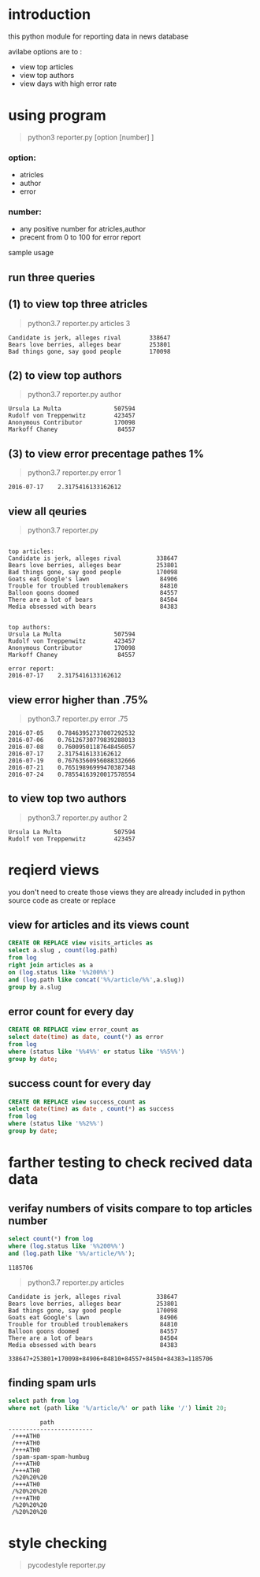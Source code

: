 # introduction

this python module for reporting data in news database

avilabe options are to :
* view top articles
* view top authors
* view days with high error rate


# using program
> python3 reporter.py [option [number] ]

### option:
* atricles
* author
* error
### number:
* any positive number for atricles,author
* precent from 0 to 100 for error report

sample usage
## run three queries

## (1) to view top three atricles 
> python3.7 reporter.py articles 3
```
Candidate is jerk, alleges rival        338647
Bears love berries, alleges bear        253801
Bad things gone, say good people        170098
```

## (2) to view top authors 
> python3.7 reporter.py author
```
Ursula La Multa               507594
Rudolf von Treppenwitz        423457
Anonymous Contributor         170098
Markoff Chaney                 84557
```

## (3) to view error precentage pathes 1%
> python3.7 reporter.py error 1
```
2016-07-17    2.3175416133162612
```

## view all qeuries
> python3.7 reporter.py

```

top articles:
Candidate is jerk, alleges rival          338647
Bears love berries, alleges bear          253801
Bad things gone, say good people          170098
Goats eat Google's lawn                    84906
Trouble for troubled troublemakers         84810
Balloon goons doomed                       84557
There are a lot of bears                   84504
Media obsessed with bears                  84383


top authors:
Ursula La Multa               507594
Rudolf von Treppenwitz        423457
Anonymous Contributor         170098
Markoff Chaney                 84557

error report:
2016-07-17    2.3175416133162612
```

## view error higher than .75%
> python3.7 reporter.py error .75
```
2016-07-05    0.78463952737007292532
2016-07-06    0.76126730779839288013
2016-07-08    0.76009501187648456057
2016-07-17    2.3175416133162612
2016-07-19    0.76763560956088332666
2016-07-21    0.76519896999470387348
2016-07-24    0.78554163920017578554
```
## to view top two authors 
> python3.7 reporter.py author 2
```
Ursula La Multa               507594
Rudolf von Treppenwitz        423457
```

# reqierd views
 you don't need to create those views they are already included in python source code as create or replace

## view for articles and its views count
```sql
CREATE OR REPLACE view visits_articles as
select a.slug , count(log.path)
from log
right join articles as a
on (log.status like '%%200%%')
and (log.path like concat('%%/article/%%',a.slug))
group by a.slug 
```
## error count for every day
```sql
CREATE OR REPLACE view error_count as
select date(time) as date, count(*) as error
from log
where (status like '%%4%%' or status like '%%5%%')
group by date;
```
## success count for every day
```sql
CREATE OR REPLACE view success_count as
select date(time) as date , count(*) as success
from log
where (status like '%%2%%')
group by date;
```


# farther testing to check recived data data 
## verifay numbers of visits compare to top articles number
```sql
select count(*) from log 
where (log.status like '%%200%%') 
and (log.path like '%%/article/%%');
```
`1185706`

>python3.7 reporter.py articles
```
Candidate is jerk, alleges rival          338647
Bears love berries, alleges bear          253801
Bad things gone, say good people          170098
Goats eat Google's lawn                    84906
Trouble for troubled troublemakers         84810
Balloon goons doomed                       84557
There are a lot of bears                   84504
Media obsessed with bears                  84383
```
`338647+253801+170098+84906+84810+84557+84504+84383=1185706`

## finding spam urls
```sql
select path from log 
where not (path like '%/article/%' or path like '/') limit 20;
```
```
         path          
------------------------
 /+++ATH0
 /+++ATH0
 /+++ATH0
 /spam-spam-spam-humbug
 /+++ATH0
 /+++ATH0
 /%20%20%20
 /+++ATH0
 /%20%20%20
 /+++ATH0
 /%20%20%20
 /%20%20%20
```



# style checking
> pycodestyle reporter.py 
